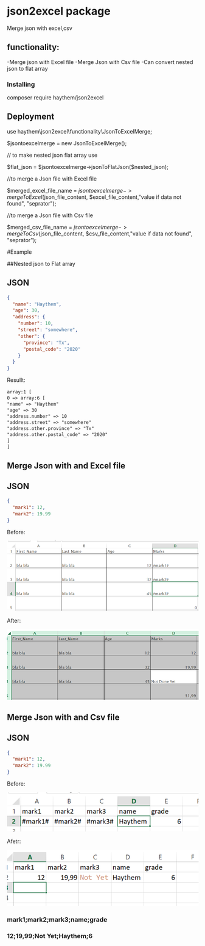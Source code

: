 # json2excel package

Merge json with excel,csv

## functionality:

-Merge json with Excel file
-Merge Json with Csv file
-Can convert nested json to flat array

### Installing

composer require haythem/json2excel

## Deployment

use haythem\json2excel\functionality\JsonToExcelMerge;

\$jsontoexcelmerge = new JsonToExcelMerge();

// to make nested json flat array use

$flat_json = $jsontoexcelmerge->jsonToFlatJson(\$nested_json);

//to merge a Json file with Excel file

$merged_excel_file_name = $jsontoexcelmerge->mergeToExcel($json_file_content, $excel_file_content,"value if data not found", "seprator");

//to merge a Json file with Csv file

$merged_csv_file_name = $jsontoexcelmerge->mergeToCsv($json_file_content, $csv_file_content,"value if data not found", "seprator");

#Example

##Nested json to Flat array

## JSON

```json
{
  "name": "Haythem",
  "age": 30,
  "address": {
    "number": 10,
    "street": "somewhere",
    "other": {
      "province": "Tx",
      "postal_code": "2020"
    }
  }
}
```

Resullt:

```array
array:1 [
0 => array:6 [
"name" => "Haythem"
"age" => 30
"address.number" => 10
"address.street" => "somewhere"
"address.other.province" => "Tx"
"address.other.postal_code" => "2020"
]
]
```

## Merge Json with and Excel file

## JSON

```json
{
  "mark1": 12,
  "mark2": 19.99
}
```

Before:

![alt text](https://raw.githubusercontent.com/haythembenkhlifa/json2excel/master/src/images/excelbefore.PNG)

After:

![alt text](https://raw.githubusercontent.com/haythembenkhlifa/json2excel/master/src/images/excelafter.PNG)

## Merge Json with and Csv file

## JSON

```json
{
  "mark1": 12,
  "mark2": 19.99
}
```

Before:

![alt text](https://raw.githubusercontent.com/haythembenkhlifa/json2excel/master/src/images/csvbefore.PNG)

Afetr:

![alt text](https://raw.githubusercontent.com/haythembenkhlifa/json2excel/master/src/images/csvafter.PNG)

### mark1;mark2;mark3;name;grade

### 12;19,99;Not Yet;Haythem;6
